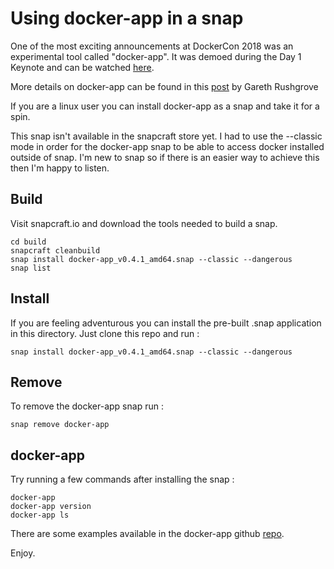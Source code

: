 # Using docker-app in a snap

One of the most exciting announcements at DockerCon 2018 was an experimental tool called "docker-app". It was demoed during the Day 1 Keynote and can be watched [here](https://dockercon2018.hubs.vidyard.com/watch/ExN8mYJWm93MfUREaSzajh).

More details on docker-app can be found in this [post](https://blog.docker.com/2018/06/compose-easier-to-use-with-application-packages/) by Gareth Rushgrove 

If you are a linux user you can install docker-app as a snap and take it for a spin.

This snap isn't available in the snapcraft store yet.  I had to use the --classic mode in order for the docker-app snap to be able to access docker installed outside of snap.  I'm new to snap so if there is an easier way to achieve this then I'm happy to listen.

## Build

Visit snapcraft.io and download the tools needed to build a snap.

```
cd build
snapcraft cleanbuild
snap install docker-app_v0.4.1_amd64.snap --classic --dangerous
snap list
```

## Install

If you are feeling adventurous you can install the pre-built .snap application in this directory. Just clone this repo and run :

```
snap install docker-app_v0.4.1_amd64.snap --classic --dangerous
```

## Remove

To remove the docker-app snap run :

```
snap remove docker-app
```

## docker-app

Try running a few commands after installing the snap :
```
docker-app
docker-app version
docker-app ls

```

There are some examples available in the docker-app github [repo](https://github.com/docker/app/tree/master/examples).

Enjoy.
